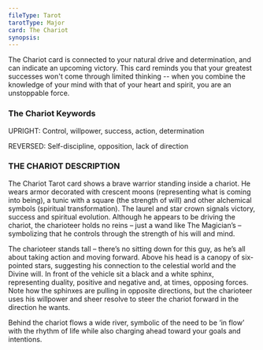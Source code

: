 ```yaml
---
fileType: Tarot
tarotType: Major
card: The Chariot
synopsis: 
---
```

The Chariot card is connected to your natural drive and determination, and can indicate an upcoming victory. This card reminds you that your greatest successes won't come through limited thinking -- when you combine the knowledge of your mind with that of your heart and spirit, you are an unstoppable force.

### The Chariot Keywords

UPRIGHT: Control, willpower, success, action, determination

REVERSED: Self-discipline, opposition, lack of direction

### THE CHARIOT DESCRIPTION

The Chariot Tarot card shows a brave warrior standing inside a chariot. He wears armor decorated with crescent moons (representing what is coming into being), a tunic with a square (the strength of will) and other alchemical symbols (spiritual transformation). The laurel and star crown signals victory, success and spiritual evolution. Although he appears to be driving the chariot, the charioteer holds no reins – just a wand like The Magician’s – symbolizing that he controls through the strength of his will and mind.

The charioteer stands tall – there’s no sitting down for this guy, as he’s all about taking action and moving forward. Above his head is a canopy of six-pointed stars, suggesting his connection to the celestial world and the Divine will. In front of the vehicle sit a black and a white sphinx, representing duality, positive and negative and, at times, opposing forces. Note how the sphinxes are pulling in opposite directions, but the charioteer uses his willpower and sheer resolve to steer the chariot forward in the direction he wants.

Behind the chariot flows a wide river, symbolic of the need to be ‘in flow’ with the rhythm of life while also charging ahead toward your goals and intentions.
